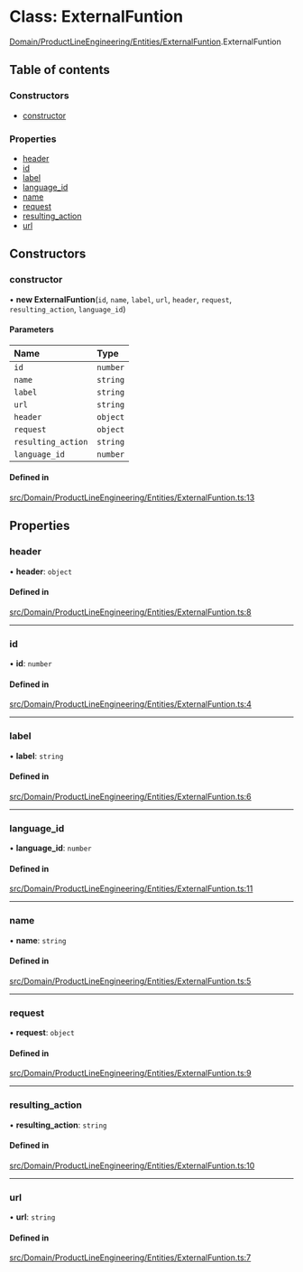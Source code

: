 # Class: ExternalFuntion

[Domain/ProductLineEngineering/Entities/ExternalFuntion](../wiki/Domain.ProductLineEngineering.Entities.ExternalFuntion).ExternalFuntion

## Table of contents

### Constructors

- [constructor](../wiki/Domain.ProductLineEngineering.Entities.ExternalFuntion.ExternalFuntion#constructor)

### Properties

- [header](../wiki/Domain.ProductLineEngineering.Entities.ExternalFuntion.ExternalFuntion#header)
- [id](../wiki/Domain.ProductLineEngineering.Entities.ExternalFuntion.ExternalFuntion#id)
- [label](../wiki/Domain.ProductLineEngineering.Entities.ExternalFuntion.ExternalFuntion#label)
- [language\_id](../wiki/Domain.ProductLineEngineering.Entities.ExternalFuntion.ExternalFuntion#language_id)
- [name](../wiki/Domain.ProductLineEngineering.Entities.ExternalFuntion.ExternalFuntion#name)
- [request](../wiki/Domain.ProductLineEngineering.Entities.ExternalFuntion.ExternalFuntion#request)
- [resulting\_action](../wiki/Domain.ProductLineEngineering.Entities.ExternalFuntion.ExternalFuntion#resulting_action)
- [url](../wiki/Domain.ProductLineEngineering.Entities.ExternalFuntion.ExternalFuntion#url)

## Constructors

### constructor

• **new ExternalFuntion**(`id`, `name`, `label`, `url`, `header`, `request`, `resulting_action`, `language_id`)

#### Parameters

| Name | Type |
| :------ | :------ |
| `id` | `number` |
| `name` | `string` |
| `label` | `string` |
| `url` | `string` |
| `header` | `object` |
| `request` | `object` |
| `resulting_action` | `string` |
| `language_id` | `number` |

#### Defined in

[src/Domain/ProductLineEngineering/Entities/ExternalFuntion.ts:13](https://github.com/94briel/VariaMosPLE/blob/0611efd/src/Domain/ProductLineEngineering/Entities/ExternalFuntion.ts#L13)

## Properties

### header

• **header**: `object`

#### Defined in

[src/Domain/ProductLineEngineering/Entities/ExternalFuntion.ts:8](https://github.com/94briel/VariaMosPLE/blob/0611efd/src/Domain/ProductLineEngineering/Entities/ExternalFuntion.ts#L8)

___

### id

• **id**: `number`

#### Defined in

[src/Domain/ProductLineEngineering/Entities/ExternalFuntion.ts:4](https://github.com/94briel/VariaMosPLE/blob/0611efd/src/Domain/ProductLineEngineering/Entities/ExternalFuntion.ts#L4)

___

### label

• **label**: `string`

#### Defined in

[src/Domain/ProductLineEngineering/Entities/ExternalFuntion.ts:6](https://github.com/94briel/VariaMosPLE/blob/0611efd/src/Domain/ProductLineEngineering/Entities/ExternalFuntion.ts#L6)

___

### language\_id

• **language\_id**: `number`

#### Defined in

[src/Domain/ProductLineEngineering/Entities/ExternalFuntion.ts:11](https://github.com/94briel/VariaMosPLE/blob/0611efd/src/Domain/ProductLineEngineering/Entities/ExternalFuntion.ts#L11)

___

### name

• **name**: `string`

#### Defined in

[src/Domain/ProductLineEngineering/Entities/ExternalFuntion.ts:5](https://github.com/94briel/VariaMosPLE/blob/0611efd/src/Domain/ProductLineEngineering/Entities/ExternalFuntion.ts#L5)

___

### request

• **request**: `object`

#### Defined in

[src/Domain/ProductLineEngineering/Entities/ExternalFuntion.ts:9](https://github.com/94briel/VariaMosPLE/blob/0611efd/src/Domain/ProductLineEngineering/Entities/ExternalFuntion.ts#L9)

___

### resulting\_action

• **resulting\_action**: `string`

#### Defined in

[src/Domain/ProductLineEngineering/Entities/ExternalFuntion.ts:10](https://github.com/94briel/VariaMosPLE/blob/0611efd/src/Domain/ProductLineEngineering/Entities/ExternalFuntion.ts#L10)

___

### url

• **url**: `string`

#### Defined in

[src/Domain/ProductLineEngineering/Entities/ExternalFuntion.ts:7](https://github.com/94briel/VariaMosPLE/blob/0611efd/src/Domain/ProductLineEngineering/Entities/ExternalFuntion.ts#L7)
